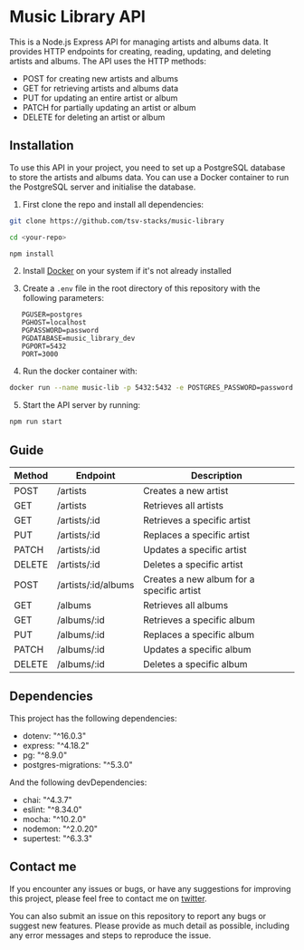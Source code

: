 # Music Library API

This is a Node.js Express API for managing artists and albums data. It provides HTTP endpoints for creating, reading, updating, and deleting artists and albums. The API uses the HTTP methods:

- POST for creating new artists and albums
- GET for retrieving artists and albums data
- PUT for updating an entire artist or album
- PATCH for partially updating an artist or album
- DELETE for deleting an artist or album

## Installation

To use this API in your project, you need to set up a PostgreSQL database to store the artists and albums data. You can use a Docker container to run the PostgreSQL server and initialise the database.

1. First clone the repo and install all dependencies:

```bash
git clone https://github.com/tsv-stacks/music-library

cd <your-repo>

npm install
```

2. Install [Docker](https://docs.docker.com/get-docker/) on your system if it's not already installed

3. Create a `.env` file in the root directory of this repository with the following parameters:

```text
   PGUSER=postgres
   PGHOST=localhost
   PGPASSWORD=password
   PGDATABASE=music_library_dev
   PGPORT=5432
   PORT=3000
```

4. Run the docker container with:

```bash
docker run --name music-lib -p 5432:5432 -e POSTGRES_PASSWORD=password -d postgres
```

5. Start the API server by running:

```bash
npm run start
```

## Guide

| Method | Endpoint            | Description                               |
| ------ | ------------------- | ----------------------------------------- |
| POST   | /artists            | Creates a new artist                      |
| GET    | /artists            | Retrieves all artists                     |
| GET    | /artists/:id        | Retrieves a specific artist               |
| PUT    | /artists/:id        | Replaces a specific artist                |
| PATCH  | /artists/:id        | Updates a specific artist                 |
| DELETE | /artists/:id        | Deletes a specific artist                 |
| POST   | /artists/:id/albums | Creates a new album for a specific artist |
| GET    | /albums             | Retrieves all albums                      |
| GET    | /albums/:id         | Retrieves a specific album                |
| PUT    | /albums/:id         | Replaces a specific album                 |
| PATCH  | /albums/:id         | Updates a specific album                  |
| DELETE | /albums/:id         | Deletes a specific album                  |

## Dependencies

This project has the following dependencies:

- dotenv: "^16.0.3"
- express: "^4.18.2"
- pg: "^8.9.0"
- postgres-migrations: "^5.3.0"

And the following devDependencies:

- chai: "^4.3.7"
- eslint: "^8.34.0"
- mocha: "^10.2.0"
- nodemon: "^2.0.20"
- supertest: "^6.3.3"

## Contact me

If you encounter any issues or bugs, or have any suggestions for improving this project, please feel free to contact me on [twitter](https://twitter.com/tsv_stacks).

You can also submit an issue on this repository to report any bugs or suggest new features. Please provide as much detail as possible, including any error messages and steps to reproduce the issue.
